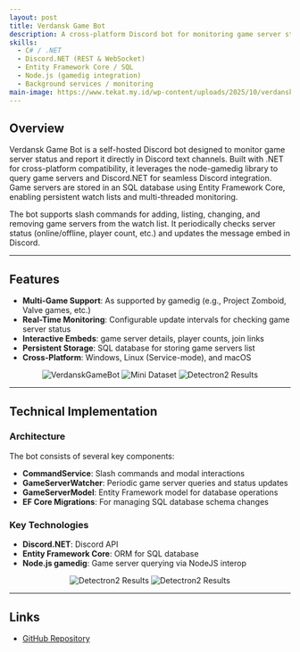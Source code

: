 ```yaml
---
layout: post
title: Verdansk Game Bot
description: A cross-platform Discord bot for monitoring game server status, utilizing Node.js gamedig library to query servers and Discord.NET for bot interactions. Supports multiple game types with real-time status updates in Discord channels.
skills:
  - C# / .NET
  - Discord.NET (REST & WebSocket)
  - Entity Framework Core / SQL
  - Node.js (gamedig integration)
  - Background services / monitoring
main-image: https://www.tekat.my.id/wp-content/uploads/2025/10/verdanskbot-cmdlist.png.webp
---
```


## Overview

Verdansk Game Bot is a self-hosted Discord bot designed to monitor game server status and report it directly in Discord text channels. Built with .NET for cross-platform compatibility, it leverages the node-gamedig library to query game servers and Discord.NET for seamless Discord integration. Game servers are stored in an SQL database using Entity Framework Core, enabling persistent watch lists and multi-threaded monitoring.

The bot supports slash commands for adding, listing, changing, and removing game servers from the watch list. It periodically checks server status (online/offline, player count, etc.) and updates the message embed in Discord.

---

## Features

- **Multi-Game Support**: As supported by gamedig (e.g., Project Zomboid, Valve games, etc.)
- **Real-Time Monitoring**: Configurable update intervals for checking game server status
- **Interactive Embeds**: game server details, player counts, join links
- **Persistent Storage**: SQL database for storing game servers list
- **Cross-Platform**: Windows, Linux (Service-mode), and macOS

<div style="text-align:center">
  <img data-src="https://www.tekat.my.id/wp-content/uploads/2025/10/verdanskbot-watch-sample.png.webp" alt="VerdanskGameBot" style="max-height: 600px; max-width: 33%"/>
  <img data-src="https://www.tekat.my.id/wp-content/uploads/2025/10/verdanskbot-cmdlist.png.webp" alt="Mini Dataset" style="max-height: 400px; max-width: 33%"/>
  <img data-src="https://www.tekat.my.id/wp-content/uploads/2025/10/verdanskbot-srvlist.png.webp" alt="Detectron2 Results" style="max-height: 400px; max-width: 33%"/>
</div>

---

## Technical Implementation

### Architecture

The bot consists of several key components:

- **CommandService**: Slash commands and modal interactions
- **GameServerWatcher**: Periodic game server queries and status updates
- **GameServerModel**: Entity Framework model for database operations
- **EF Core Migrations**: For managing SQL database schema changes

### Key Technologies

- **Discord.NET**: Discord API
- **Entity Framework Core**: ORM for SQL database
- **Node.js gamedig**: Game server querying via NodeJS interop

<div style="text-align:center">
    <img data-src="https://www.tekat.my.id/wp-content/uploads/2025/10/verdanskbot-sql.png.webp" alt="Detectron2 Results" style="max-height: 400px; max-width: 50%"/>
    <img data-src="https://www.tekat.my.id/wp-content/uploads/2025/10/verdanskbot-sqlgs.png.webp" alt="Detectron2 Results" style="max-height: 400px; max-width: 50%"/>
</div>

---

## Links

- [GitHub Repository](https://github.com/ha-ves/VerdanskGameBot)

